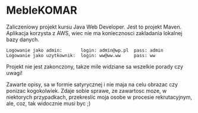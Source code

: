 # MebleKOMAR
Zaliczeniowy projekt kursu Java Web Developer.
Jest to projekt Maven.
Aplikacja korzysta z AWS, wiec nie ma koniecznosci zakladania lokalnej bazy danych.

    Logowanie jako admin:       login: admin@wp.pl  pass: admin
    Logowanie jako uzytkownik:  login: ww@ww.ww     pass: ww

Projekt nie jest zakonczony, takze mile widziane sa wszelkie porady czy uwagi!

Zawarte opisy, sa w formie satyrycznej i nie maja na celu obrazac czy ponizac kogokolwiek. Zdaje sobie sprawe, ze zawartosc moze, w niektorych przypadkach, przekreslic moja osobe w procesie rekrutacyjnym, ale, coz, tak widocznie musi byc ;)

